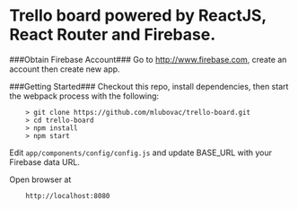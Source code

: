 Trello board powered by ReactJS, React Router and Firebase.
====

###Obtain Firebase Account###
Go to http://www.firebase.com, create an account then create new app.

###Getting Started###
Checkout this repo, install dependencies, then start the webpack process with the following:

```
	> git clone https://github.com/mlubovac/trello-board.git
	> cd trello-board
	> npm install
	> npm start
```

Edit ```app/components/config/config.js``` and update BASE_URL with your Firebase data URL.

Open browser at
```
    http://localhost:8080
```